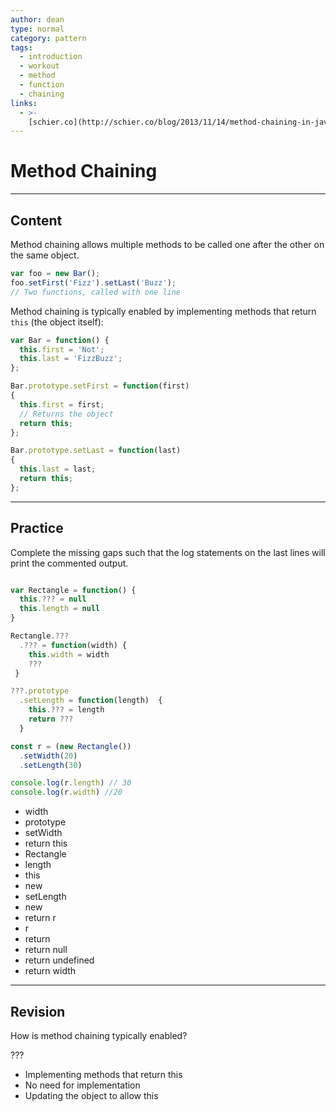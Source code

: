 ```yaml
---
author: dean
type: normal
category: pattern
tags:
  - introduction
  - workout
  - method
  - function
  - chaining
links:
  - >-
    [schier.co](http://schier.co/blog/2013/11/14/method-chaining-in-javascript.html){website}
---
```


# Method Chaining


---

## Content

Method chaining allows multiple methods to be called one after the other on the same object.

```javascript
var foo = new Bar();
foo.setFirst('Fizz').setLast('Buzz');
// Two functions, called with one line
```

Method chaining is typically enabled by implementing methods that return `this` (the object itself):

```javascript
var Bar = function() {
  this.first = 'Not';
  this.last = 'FizzBuzz';
};

Bar.prototype.setFirst = function(first)
{
  this.first = first;
  // Returns the object
  return this;
};

Bar.prototype.setLast = function(last)
{
  this.last = last;
  return this;
};
```


---

## Practice

Complete the missing gaps such that the log statements on the last lines will print the commented output.

```javascript

var Rectangle = function() {
  this.??? = null
  this.length = null
}

Rectangle.???
  .??? = function(width) {
    this.width = width
    ???
 }

???.prototype
  .setLength = function(length)  {
    this.??? = length
    return ???
  }

const r = (new Rectangle())
  .setWidth(20)
  .setLength(30)

console.log(r.length) // 30
console.log(r.width) //20

```

- width
- prototype
- setWidth
- return this
- Rectangle
- length
- this
- new
- setLength
- new
- return r
- r
- return
- return null
- return undefined
- return width


---

## Revision

How is method chaining typically enabled?

???

- Implementing methods that return this
- No need for implementation
- Updating the object to allow this
